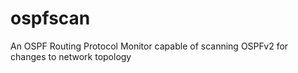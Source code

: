 ospfscan
========

An OSPF Routing Protocol Monitor capable of scanning OSPFv2 for changes to network topology
